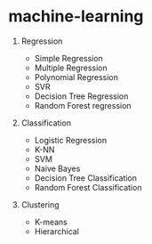# machine-learning

1. Regression
    * Simple Regression
    * Multiple Regression
    * Polynomial Regression
    * SVR
    * Decision Tree Regression
    * Random Forest regression
    

2. Classification
    * Logistic Regression
    * K-NN
    * SVM
    * Naive Bayes
    * Decision Tree Classification
    * Random Forest Classification
    

3. Clustering
    * K-means
    * Hierarchical

